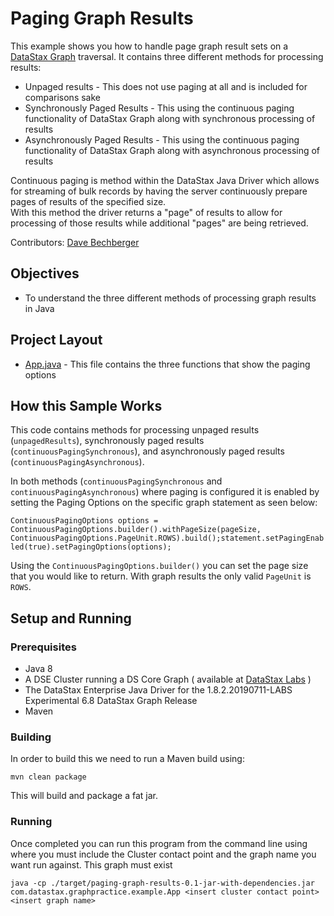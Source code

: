 # Paging Graph Results
This example shows you how to handle page graph result sets on a [DataStax Graph](https://www.datastax.com/products/datastax-graph) traversal.  It contains three different methods for processing results:
* Unpaged results - This does not use paging at all and is included for comparisons sake
* Synchronously Paged Results - This using the continuous paging functionality of DataStax Graph along with synchronous processing of results
* Asynchronously Paged Results -  This using the continuous paging functionality of DataStax Graph along with asynchronous processing of results

Continuous paging is method within the DataStax Java Driver which allows for streaming of bulk records by 
having the server continuously prepare pages of results of the specified size.  
With this method the driver returns a "page" of results to allow for processing of those results while 
additional "pages" are being retrieved.

Contributors: [Dave Bechberger](https://github.com/bechbd)

## Objectives
* To understand the three different methods of processing graph results in Java

## Project Layout

* [App.java](src/main/java/com/datastax/graphpractice/example/App.java) - This file contains the three functions that show the paging options

## How this Sample Works

This code contains methods for processing unpaged results (`unpagedResults`), synchronously paged results (`continuousPagingSynchronous`), and asynchronously paged results (`continuousPagingAsynchronous`).

In both methods (`continuousPagingSynchronous` and `continuousPagingAsynchronous`) where paging is configured it 
is enabled by setting the Paging Options on the specific graph statement as seen below:

```ContinuousPagingOptions options = ContinuousPagingOptions.builder().withPageSize(pageSize, ContinuousPagingOptions.PageUnit.ROWS).build();statement.setPagingEnabled(true).setPagingOptions(options);```

Using the `ContinuousPagingOptions.builder()` you can set the page size that you would like to return.  With graph results the only valid `PageUnit` is `ROWS`.

## Setup and Running

### Prerequisites
* Java 8
* A DSE Cluster running a DS Core Graph ( available at [DataStax Labs](https://downloads.datastax.com/#labs) )
* The DataStax Enterprise Java Driver for the 1.8.2.20190711-LABS Experimental 6.8 DataStax Graph Release
* Maven

### Building

In order to build this we need to run a Maven build using:

`mvn clean package`

This will build and package a fat jar.  

### Running
Once completed you can run this program from the command line using where you must include the Cluster contact point and the graph name you want run against.  This graph must exist
```
java -cp ./target/paging-graph-results-0.1-jar-with-dependencies.jar com.datastax.graphpractice.example.App <insert cluster contact point> <insert graph name>
```

 
